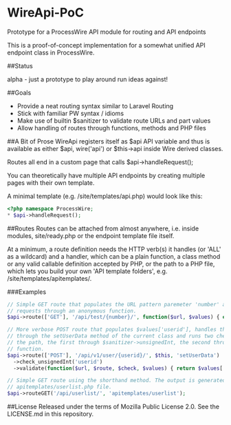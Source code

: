 # WireApi-PoC
Prototype for a ProcessWire API module for routing and API endpoints

This is a proof-of-concept implementation for a somewhat unified API endpoint class in ProcessWire.

##Status

alpha - just a prototype to play around run ideas against!

##Goals
- Provide a neat routing syntax similar to Laravel Routing
- Stick with familiar PW syntax / idioms
- Make use of builtin $sanitizer to validate route URLs and part values
- Allow handling of routes through functions, methods and PHP files


##A Bit of Prose
WireApi registers itself as $api API variable and thus is available as either $api,
wire('api') or $this->api inside Wire derived classes.

Routes all end in a custom page that calls $api->handleRequest();

You can theoretically have multiple API endpoints by creating multiple pages with
their own template.

A minimal template (e.g. /site/templates/api.php) would look like this:
```php
<?php namespace ProcessWire;
* $api->handleRequest();
```

##Routes
Routes can be attached from almost anywhere, i.e. inside modules, site/ready.php
or the endpoint template file itself.

At a minimum, a route definition needs the HTTP verb(s) it handles (or 'ALL' as a
wildcard) and a handler, which can be a plain function, a class method or any valid
callable definition accepted by PHP, or the path to a PHP file, which lets you build
your own 'API template folders', e.g. /site/templates/apitemplates/.

###Examples
```PHP
// Simple GET route that populates the URL pattern paremeter 'number' and handles
// requests through an anonymous function.
$api->route(['GET'], '/api/test/{number}/', function($url, $values) { echo json_encode(['number' => $value['number']]); });

// More verbose POST route that populates $values['userid'], handles the request
// through the setUserData method of the current class and runs two checks to validate
// the path, the first through $sanitizer->unsignedInt, the second through a user defined
// function.
$api->route(['POST'], '/api/v1/user/{userid}/', $this, 'setUserData')
  ->check_unsignedInt('userid')
  ->validate(function($url, $route, $check, $values) { return $values['userid'] < 999999; });

// Simple GET route using the shorthand method. The output is generated by rendering the
// apitemplates/userlist.php file.
$api->routeGET('/api/userlist/', 'apitemplates/userlist');
```

##License
Released under the terms of Mozilla Public License 2.0. See the LICENSE.md in this repository.
